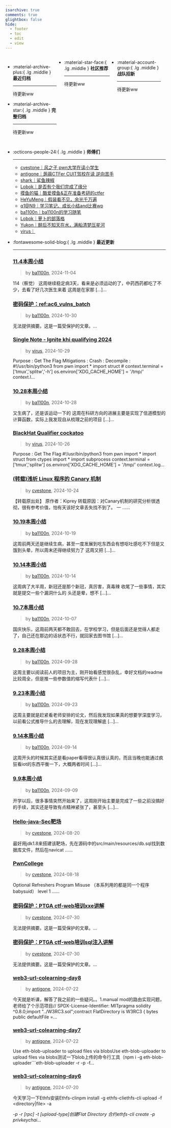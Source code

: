 ```yaml
---
isarchive: true
comments: true
glightbox: false
hide:
  - footer
  - toc
  - edit
  - view
---
```


<div class="grid" style="display: grid;grid-template-columns: 32% 33% 32%;" markdown>

<div class="grid cards" style="display: grid; grid-template-columns: 1fr;" markdown>

-   :material-archive-plus:{ .lg .middle } __最近归档__

    ---

    待更新ww


-   :material-archive-star:{ .lg .middle } __完整归档__

    ---

    待更新ww



</div>

<div class="grid cards" markdown>

-   :material-star-face:{ .lg .middle } __社区推荐__

    ---

    待更新ww


</div>

<div class="grid cards" markdown>

-   :material-account-group:{ .lg .middle } __战队招新__

    ---

    待更新ww


</div>

</div>

<div class="grid cards" markdown>

-   :octicons-people-24:{ .lg .middle } __师傅们__

    ---
    - [cvestone｜风之子 pwn大学在读小学生](https://www.su-cvestone.cn/)
    - [antigone｜蒟蒻CTFer CUIT驾校在读 逆向苦手](https://antigone4224.github.io/)
    - [shark｜鲨鱼辣椒](https://www.shark45.cn/)
    - [Lobok｜是否有个我们完成了缘分](http://dis4.cn/)
    - [摸鱼的猫｜酷爱摸鱼&正在准备考研的ctfer](https://blog.csdn.net/qq_62172019/)
    - [HeYuMeng｜假装看不见，余光千万遍](http://www.heyumeng.online/)
    - [q1@N9｜学习笔记、成长小结and比赛wp](https://qsheep24.wordpress.com)
    - [ba1100n｜ba1100n的学习随笔](http://www.ba1100n.tech)
    - [Lobok｜萝卜的部落格](https://dis4.cn)
    - [Yukon｜醉后不知天在水，满船清梦压星河](https://yukon.icu)
    - [virus｜](https://megachar0x01.github.io)

</div>
<div class="grid cards" markdown>

-   :fontawesome-solid-blog:{ .lg .middle } __最近更新__

    ---
    ### [11.4本周小结](http://ba1100n.tech/weekly_diary/11-4%e6%9c%ac%e5%91%a8%e5%b0%8f%e7%bb%93/)  
    >by [ba1100n](http://www.ba1100n.tech), 2024-11-04

    114（察觉） 这周继续稳定病3天，看来是必须运动的了，中药西药都吃了不少，去看了好几次医生来着 这周是在家那 […]...
    ### [密码保护：ref:ac6_vulns_batch](http://ba1100n.tech/%e6%bc%8f%e6%b4%9e%e6%8a%a5%e5%91%8a/refac6_vulns_batch/)  
    >by [ba1100n](http://www.ba1100n.tech), 2024-10-30

    无法提供摘要。这是一篇受保护的文章。...
    ### [Single Note - Ignite khi qualifying 2024](https://megachar0x01.github.io/posts/Single_Note/)  
    >by [virus](https://megachar0x01.github.io), 2024-10-29

    Purpose : Get The Flag Mitigations : Crash : Decompile : #!/usr/bin/python3 from pwn import * import struct # context.terminal = ['tmux','splitw','-h'] os.environ['XDG_CACHE_HOME'] = '/tmp/' context.l...
    ### [10.28本周小结](http://ba1100n.tech/weekly_diary/10-28%e6%9c%ac%e5%91%a8%e5%b0%8f%e7%bb%93/)  
    >by [ba1100n](http://www.ba1100n.tech), 2024-10-28

    又生病了，还是该运动一下的 这周在科研方向的进展主要是实现了信道模型的计算函数，实际上我发现自从梳理之前的项目 […]...
    ### [BlackHat Qualifier cockatoo](https://megachar0x01.github.io/posts/cockatoo_BlackHat_2024_Qualifier/)  
    >by [virus](https://megachar0x01.github.io), 2024-10-26

    Purpose : Get The Flag #!/usr/bin/python3 from pwn import * import struct from ctypes import * import subprocess context.terminal = ['tmux','splitw'] os.environ['XDG_CACHE_HOME'] = '/tmp/' context.log...
    ### [(转载)浅析 Linux 程序的 Canary 机制](https://www.su-cvestone.cn/538/)  
    >by [cvestone](https://www.su-cvestone.cn/), 2024-10-24

    【转载原出处】 原作者：Kiprey 转载原因：对Canary机制的研究分析很透彻，很有参考价值，怕有天该好文章丢失找不到了。 一 ......
    ### [10.19本周小结](http://ba1100n.tech/weekly_diary/10-19%e6%9c%ac%e5%91%a8%e5%b0%8f%e7%bb%93/)  
    >by [ba1100n](http://www.ba1100n.tech), 2024-10-19

    这周前两天还是继续生病，甚至一度发展到吃东西会有想呕吐感吃不下但是又饿到头晕，所以周末还得继续努力了 这周又把 […]...
    ### [10.14本周小结](http://ba1100n.tech/weekly_diary/10-14%e6%9c%ac%e5%91%a8%e5%b0%8f%e7%bb%93/)  
    >by [ba1100n](http://www.ba1100n.tech), 2024-10-14

    这周病了大半周，新冠还是那个新冠，真厉害，真毒辣 收尾了一些事情，其实就是提交一些个漏洞什么的 头还是晕，想不 […]...
    ### [10.7本周小结](http://ba1100n.tech/weekly_diary/10-7%e6%9c%ac%e5%91%a8%e5%b0%8f%e7%bb%93/)  
    >by [ba1100n](http://www.ba1100n.tech), 2024-10-07

    国庆快乐，这周前两天都不敢回去，在学校学习，但是后面还是觉得人都走了，自己还在那边的话状态不行，就回家去图书馆 […]...
    ### [9.28本周小结](http://ba1100n.tech/weekly_diary/9-28%e6%9c%ac%e5%91%a8%e5%b0%8f%e7%bb%93/)  
    >by [ba1100n](http://www.ba1100n.tech), 2024-09-28

    这周主要以阅读前人的项目为主，刚开始看感觉很杂乱，幸好文档的readme比较周全，但是推一些参数值的缩写代表什 […]...
    ### [9.23本周小结](http://ba1100n.tech/weekly_diary/9-23%e6%9c%ac%e5%91%a8%e5%b0%8f%e7%bb%93/)  
    >by [ba1100n](http://www.ba1100n.tech), 2024-09-23

    这周主要就是赶紧看老师安排的论文，然后我发现如果真的想要学深度学习，以前看公式推导什么的去理解，现在发现理解底 […]...
    ### [9.14本周小结](http://ba1100n.tech/weekly_diary/9-14%e6%9c%ac%e5%91%a8%e5%b0%8f%e7%bb%93/)  
    >by [ba1100n](http://www.ba1100n.tech), 2024-09-14

    这周开头的时候其实还是看paper看得很认真很认真的，而且当晚也能通过疯狂看iot的东西平衡一下，大概两者时间 […]...
    ### [9.9本周小结](http://ba1100n.tech/weekly_diary/9-9%e6%9c%ac%e5%91%a8%e5%b0%8f%e7%bb%93/)  
    >by [ba1100n](http://www.ba1100n.tech), 2024-09-09

    开学以后，很多事情突然开始来了，这周刚开始主要是完成了一些之前没搞好的手续，其实还是导致有点精神紧张了，甚至头 […]...
    ### [Hello-java-Sec靶场](https://www.su-cvestone.cn/523/)  
    >by [cvestone](https://www.su-cvestone.cn/), 2024-08-20

    最好用jdk1.8来搭建该靶场，先在源码中的src/main/resources/db.sql找到数据库文件，然后在navicat ......
    ### [PwnCollege](https://www.su-cvestone.cn/521/)  
    >by [cvestone](https://www.su-cvestone.cn/), 2024-08-18

    Optional Refreshers Program Misuse （本系列用的都是同一个程序babysuid） level 1 ......
    ### [密码保护：PTGA ctf-web培训xxe讲解](https://www.su-cvestone.cn/510/)  
    >by [cvestone](https://www.su-cvestone.cn/), 2024-07-30

    无法提供摘要。这是一篇受保护的文章。...
    ### [密码保护：PTGA ctf-web培训sql注入讲解](https://www.su-cvestone.cn/504/)  
    >by [cvestone](https://www.su-cvestone.cn/), 2024-07-30

    无法提供摘要。这是一篇受保护的文章。...
    ### [web3-url-colearning-day8](https://antigone4224.github.io/web3-url-colearning-day8)  
    >by [antigone](https://antigone4224.github.io/), 2024-07-22

    今天就是听课，解答了我之前的一些疑问。。1.manual mod的路由实现问题，老师给了个示范项目// SPDX-License-Identifier: MITpragma solidity ^0.8.0;import "../W3RC3.sol";contract FlatDirectory is W3RC3 {    bytes public defaultFile =...
    ### [web3-url-colearning-day7](https://antigone4224.github.io/web3-url-colearning-day7)  
    >by [antigone](https://antigone4224.github.io/), 2024-07-22

    Use eth-blob-uploader to upload files via blobsUse eth-blob-uploader to upload files via blobs测试一下blob上传的命令行工具（npm i -g eth-blob-uploader​```eth-blob-uploader -r <rpc> -p <private-key> -f...
    ### [web3-url-colearning-day6](https://antigone4224.github.io/web3-url-colearning-day6)  
    >by [antigone](https://antigone4224.github.io/), 2024-07-20

    今天学习一下Ethfs安装Ethfs-clinpm install -g ethfs-cliethfs-cli upload -f <directory|file> -a <address> -p <private-key> -r [rpc] -t [upload-type]创建Flat Directory 合约ethfs-cli create -p privkeychai...

</div>
